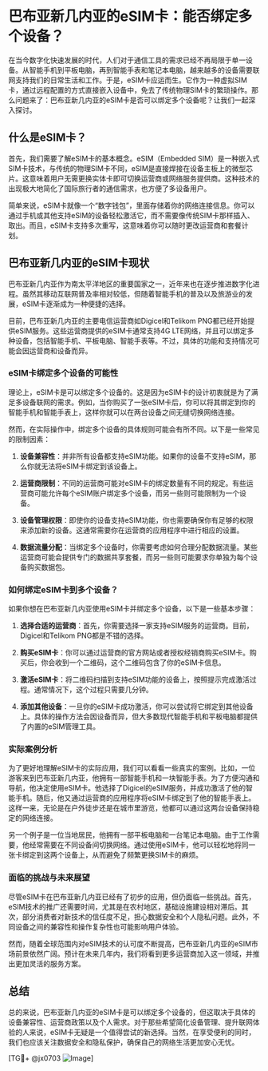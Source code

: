 # 巴布亚新几内亚的eSIM卡：能否绑定多个设备？

在当今数字化快速发展的时代，人们对于通信工具的需求已经不再局限于单一设备。从智能手机到平板电脑，再到智能手表和笔记本电脑，越来越多的设备需要联网支持我们的日常生活和工作。于是，eSIM卡应运而生。它作为一种虚拟SIM卡，通过远程配置的方式直接嵌入设备中，免去了传统物理SIM卡的繁琐操作。那么问题来了：巴布亚新几内亚的eSIM卡是否可以绑定多个设备呢？让我们一起深入探讨。

## 什么是eSIM卡？

首先，我们需要了解eSIM卡的基本概念。eSIM（Embedded SIM）是一种嵌入式SIM卡技术，与传统的物理SIM卡不同，eSIM是直接焊接在设备主板上的微型芯片。这意味着用户无需更换实体卡即可切换运营商或网络服务提供商。这种技术的出现极大地简化了国际旅行者的通信需求，也方便了多设备用户。

简单来说，eSIM卡就像一个“数字钱包”，里面存储着你的网络连接信息。你可以通过手机或其他支持eSIM的设备轻松激活它，而不需要像传统SIM卡那样插入、取出。而且，eSIM卡支持多次重写，这意味着你可以随时更改运营商和套餐计划。

## 巴布亚新几内亚的eSIM卡现状

巴布亚新几内亚作为南太平洋地区的重要国家之一，近年来也在逐步推进数字化进程。虽然其移动互联网普及率相对较低，但随着智能手机的普及以及旅游业的发展，eSIM卡逐渐成为一种便捷的选择。

目前，巴布亚新几内亚的主要电信运营商如Digicel和Telikom PNG都已经开始提供eSIM服务。这些运营商提供的eSIM卡通常支持4G LTE网络，并且可以绑定多种设备，包括智能手机、平板电脑、智能手表等。不过，具体的功能和支持情况可能会因运营商和设备而异。

### eSIM卡绑定多个设备的可能性

理论上，eSIM卡是可以绑定多个设备的。这是因为eSIM卡的设计初衷就是为了满足多设备联网的需求。例如，当你购买了一张eSIM卡后，你可以将其绑定到你的智能手机和智能手表上，这样你就可以在两台设备之间无缝切换网络连接。

然而，在实际操作中，绑定多个设备的具体规则可能会有所不同。以下是一些常见的限制因素：

1. **设备兼容性**：并非所有设备都支持eSIM功能。如果你的设备不支持eSIM，那么你就无法将eSIM卡绑定到该设备上。
   
2. **运营商限制**：不同的运营商可能对eSIM卡的绑定数量有不同的规定。有些运营商可能允许每个eSIM账户绑定多个设备，而另一些则可能限制为一个设备。

3. **设备管理权限**：即使你的设备支持eSIM功能，你也需要确保你有足够的权限来添加新的设备。这通常需要你在运营商的应用程序中进行相应的设置。

4. **数据流量分配**：当绑定多个设备时，你需要考虑如何合理分配数据流量。某些运营商可能会提供专门的数据共享套餐，而另一些则可能要求你单独为每个设备购买数据包。

### 如何绑定eSIM卡到多个设备？

如果你想在巴布亚新几内亚使用eSIM卡并绑定多个设备，以下是一些基本步骤：

1. **选择合适的运营商**：首先，你需要选择一家支持eSIM服务的运营商。目前，Digicel和Telikom PNG都是不错的选择。

2. **购买eSIM卡**：你可以通过运营商的官方网站或者授权经销商购买eSIM卡。购买后，你会收到一个二维码，这个二维码包含了你的eSIM卡信息。

3. **激活eSIM卡**：将二维码扫描到支持eSIM功能的设备上，按照提示完成激活过程。通常情况下，这个过程只需要几分钟。

4. **添加其他设备**：一旦你的eSIM卡成功激活，你可以尝试将它绑定到其他设备上。具体的操作方法会因设备而异，但大多数现代智能手机和平板电脑都提供了内置的eSIM管理工具。

### 实际案例分析

为了更好地理解eSIM卡的实际应用，我们可以看看一些真实的案例。比如，一位游客来到巴布亚新几内亚，他拥有一部智能手机和一块智能手表。为了方便沟通和导航，他决定使用eSIM卡。他选择了Digicel的eSIM服务，并成功激活了他的智能手机。随后，他又通过运营商的应用程序将eSIM卡绑定到了他的智能手表上。这样一来，无论是在户外徒步还是在城市里游览，他都可以通过这两台设备保持稳定的网络连接。

另一个例子是一位当地居民，他拥有一部平板电脑和一台笔记本电脑。由于工作需要，他经常需要在不同设备间切换网络。通过使用eSIM卡，他可以轻松地将同一张卡绑定到这两个设备上，从而避免了频繁更换SIM卡的麻烦。

### 面临的挑战与未来展望

尽管eSIM卡在巴布亚新几内亚已经有了初步的应用，但仍面临一些挑战。首先，eSIM技术的推广还需要时间，尤其是在农村地区，基础设施建设相对滞后。其次，部分消费者对新技术的信任度不足，担心数据安全和个人隐私问题。此外，不同设备之间的兼容性和操作复杂性也可能影响用户体验。

然而，随着全球范围内对eSIM技术的认可度不断提高，巴布亚新几内亚的eSIM市场前景依然广阔。预计在未来几年内，我们将看到更多运营商加入这一领域，并推出更加灵活的服务方案。

## 总结

总的来说，巴布亚新几内亚的eSIM卡是可以绑定多个设备的，但这取决于具体的设备兼容性、运营商政策以及个人需求。对于那些希望简化设备管理、提升联网体验的人来说，eSIM卡无疑是一个值得尝试的新选择。当然，在享受便利的同时，我们也应该关注数据安全和隐私保护，确保自己的网络生活更加安心无忧。

[TG💪+ @jx0703 ![Image](https://github.com/user-attachments/assets/dbca1d08-cadb-493c-b0ec-ad6f7a83f270)]
